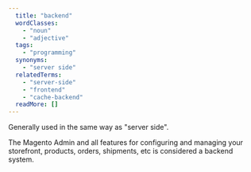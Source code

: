 ```yaml
---
  title: "backend"
  wordClasses:
    - "noun"
    - "adjective"
  tags:
    - "programming"
  synonyms:
    - "server side"
  relatedTerms:
    - "server-side"
    - "frontend"
    - "cache-backend"
  readMore: []
---
```

Generally used in the same way as "server side".

The Magento Admin and all features for configuring and managing your storefront, products, orders, shipments, etc is considered a backend system.
